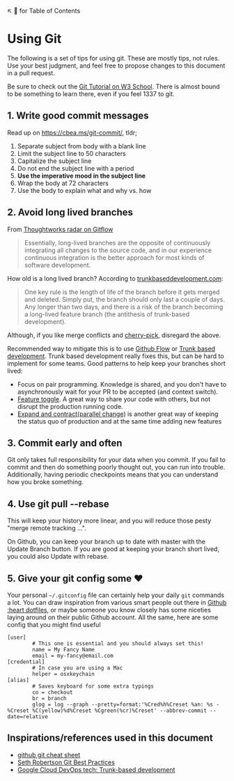 ↖️ 🍔 for Table of Contents

# Using Git

The following is a set of tips for using git. These are mostly tips, not rules. Use your best judgment, and feel free to propose changes to this document in a pull request. 

Be sure to check out the [Git Tutorial on W3 School](https://www.w3schools.com/git/). There is almost bound to be something to learn there, even if you feel 1337 to git.

## 1. Write good commit messages

Read up on https://cbea.ms/git-commit/, tldr;

1. Separate subject from body with a blank line
2. Limit the subject line to 50 characters
3. Capitalize the subject line
4. Do not end the subject line with a period
5. **Use the imperative mood in the subject line**
6. Wrap the body at 72 characters
7. Use the body to explain what and why vs. how

## 2. Avoid long lived branches

From [Thoughtworks radar on Gitflow](https://www.thoughtworks.com/radar/techniques/long-lived-branches-with-gitflow)

> Essentially, long-lived branches are the opposite of continuously integrating all changes to the source code, and in our experience continuous integration is the better approach for most kinds of software development.

How old is a long lived branch? According to [trunkbaseddevelopment.com](https://trunkbaseddevelopment.com/short-lived-feature-branches/):

> One key rule is the length of life of the branch before it gets merged and deleted. Simply put, the branch should only last a couple of days. Any longer than two days, and there is a risk of the branch becoming a long-lived feature branch (the antithesis of trunk-based development).


Although, if you like merge conflicts and [cherry-pick](https://git-scm.com/docs/git-cherry-pick), disregard the above.

Recommended way to mitigate this is to use [Github Flow](https://www.w3schools.com/git/git_github_flow.asp) or [Trunk based development](https://trunkbaseddevelopment.com/). Trunk based development really fixes this, but can be hard to implement for some teams. Good patterns to help keep your branches short lived:

- Focus on pair programming. Knowledge is shared, and you don't have to asynchronously wait for your PR to be accepted (and context switch).
- [Feature toggle](https://en.wikipedia.org/wiki/Feature_toggle). A great way to share your code with others, but not disrupt the production running code.
- [Expand and contract(parallel change)](https://martinfowler.com/bliki/ParallelChange.html) is another great way of keeping the status quo of production and at the same time adding new features


## 3. Commit early and often

Git only takes full responsibility for your data when you commit. If you fail to commit and then do something poorly thought out, you can run into trouble. Additionally, having periodic checkpoints means that you can understand how you broke something.

## 4. Use git pull --rebase

This will keep your history more linear, and you will reduce those pesty "merge remote tracking ...".

On Github, you can keep your branch up to date with master with the Update Branch button. If you are good at keeping your branch short lived, you could also Update with rebase.

## 5. Give your git config some ❤️

Your personal `~/.gitconfig` file can certainly help your daily `git` commands a lot. You can draw inspiration from various smart people out there in [Github :heart dotfiles](https://dotfiles.github.io/), or maybe someone you know closely has some niceties laying around on their public Github account. All the same, here are some config that you might find useful

```gitconfig
[user]
        # This one is essential and you should always set this!
        name = My Fancy Name
        email = my-fancy@email.com
[credential]
        # In case you are using a Mac
        helper = osxkeychain
[alias]
        # Saves keyboard for some extra typings
        co = checkout
        br = branch
        glog = log --graph --pretty=format:'%Cred%h%Creset %an: %s - %Creset %C(yellow)%d%Creset %Cgreen(%cr)%Creset' --abbrev-commit --date=relative
```

## Inspirations/references used in this document

- [github git cheat sheet](https://training.github.com/downloads/github-git-cheat-sheet/)
- [Seth Robertson Git Best Practices](https://deepsource.io/blog/git-best-practices/)
- [Google Cloud DevOps tech: Trunk-based development](https://cloud.google.com/architecture/devops/devops-tech-trunk-based-development)
